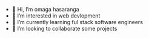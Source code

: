 - 👋 Hi, I’m omaga hasaranga
- 👀 I’m interested in web devlopment
- 🌱 I’m currently learning ful stack software engineers
- 💞️ I’m looking to collaborate some projects

<!---
omaga-24/omaga-24 is a ✨ special ✨ repository because its `README.md` (this file) appears on your GitHub profile.
You can click the Preview link to take a look at your changes.
--->
